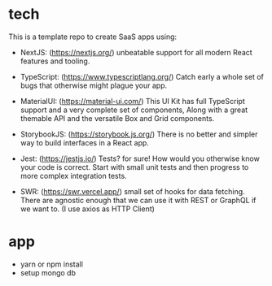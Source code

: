 # tech

This is a template repo to create SaaS apps using:

- NextJS: (https://nextjs.org/) unbeatable support for all modern React features and tooling.
- TypeScript: (https://www.typescriptlang.org/) Catch early a whole set of bugs that otherwise might plague your app.
- MaterialUI: (https://material-ui.com/) This UI Kit has full TypeScript support and a very complete set of components, Along   with a great themable API and the versatile Box and Grid components.

- StorybookJS: (https://storybook.js.org/) There is no better and simpler way to build interfaces in a React app.
- Jest: (https://jestjs.io/) Tests? for sure! How would you otherwise know your code is correct. Start with small unit tests and then progress to more complex integration tests.

- SWR: (https://swr.vercel.app/) small set of hooks for data fetching. 
There are agnostic enough that we can use it with REST or GraphQL if we want to. (I use axios as HTTP Client)

# app
- yarn or npm install
- setup mongo db